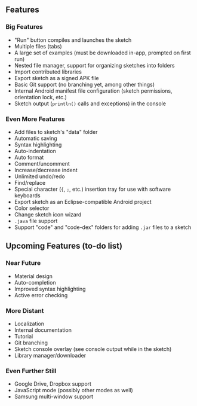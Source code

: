 ## Features

### Big Features

 - "Run" button compiles and launches the sketch
 - Multiple files (tabs)
 - A large set of examples (must be downloaded in-app, prompted on first run)
 - Nested file manager, support for organizing sketches into folders
 - Import contributed libraries
 - Export sketch as a signed APK file
 - Basic Git support (no branching yet, among other things)
 - Internal Android manifest file configuration (sketch permissions, orientation lock, etc.)
 - Sketch output (`println()` calls and exceptions) in the console

### Even More Features

 - Add files to sketch's "data" folder
 - Automatic saving
 - Syntax highlighting
 - Auto-indentation
 - Auto format
 - Comment/uncomment
 - Increase/decrease indent
 - Unlimited undo/redo
 - Find/replace
 - Special character (`{`, `;`, etc.) insertion tray for use with software keyboards
 - Export sketch as an Eclipse-compatible Android project
 - Color selector
 - Change sketch icon wizard
 - `.java` file support
 - Support "code" and "code-dex" folders for adding `.jar` files to a sketch

## Upcoming Features (to-do list)

### Near Future

 - Material design
 - Auto-completion
 - Improved syntax highlighting
 - Active error checking

### More Distant

 - Localization
 - Internal documentation
 - Tutorial
 - Git branching
 - Sketch console overlay (see console output while in the sketch)
 - Library manager/downloader

### Even Further Still

 - Google Drive, Dropbox support
 - JavaScript mode (possibly other modes as well)
 - Samsung multi-window support